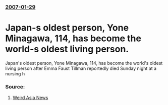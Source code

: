 ### [2007-01-29](/news/2007/01/29/index.md)

#  Japan-s oldest person, Yone Minagawa, 114, has become the world-s oldest living person. 

Japan&#039;s oldest person, Yone Minagawa, 114, has become the world&#039;s oldest living person after Emma Faust Tillman reportedly died Sunday night at a nursing h


### Source:

1. [Weird Asia News](http://www.weirdasianews.com/2007/01/30/japans-yone-minagawa-oldest-person/)
